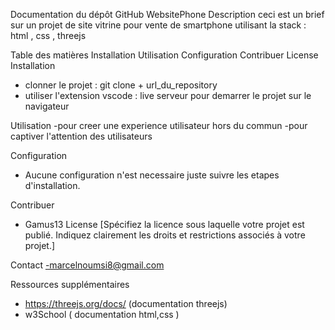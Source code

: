 Documentation du dépôt GitHub WebsitePhone
Description
ceci est un brief sur un projet de site vitrine pour vente de smartphone utilisant la stack : html , css , threejs

Table des matières
Installation
Utilisation
Configuration
Contribuer
License
Installation
- clonner le projet : git clone + url_du_repository
- utiliser l'extension vscode : live serveur pour demarrer le projet sur le navigateur

Utilisation
-pour creer une experience utilisateur hors du commun
-pour captiver l'attention des utilisateurs

Configuration
- Aucune configuration n'est necessaire juste suivre les etapes d'installation.

Contribuer
- Gamus13
License
[Spécifiez la licence sous laquelle votre projet est publié. Indiquez clairement les droits et restrictions associés à votre projet.]

Contact
-marcelnoumsi8@gmail.com

Ressources supplémentaires
- https://threejs.org/docs/ (documentation threejs)
- w3School ( documentation html,css )

